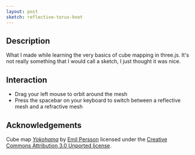 ```yaml
---
layout: post
sketch: reflective-torus-knot
---
```


## Description

What I made while learning the very basics of cube mapping in three.js. It's
not really something that I would call a sketch, I just thought it was nice.

## Interaction

- Drag your left mouse to orbit around the mesh
- Press the spacebar on your keyboard to switch between a reflective mesh and a
  refractive mesh

## Acknowledgements

Cube map [_Yokohama_][yokohama] by [Emil Persson](http://www.humus.name)
licensed under the [Creative Commons Attribution 3.0 Unported license][license].

[yokohama]: http://www.humus.name/index.php?page=Textures&ID=137
[license]: https://creativecommons.org/licenses/by/3.0/
